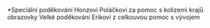 *Speciální poděkování Honzovi Poláčkovi za pomoc s kolizemi krajů obrazovky
Velké poděkování Erikovi z celkouvou pomoc s vývojem
